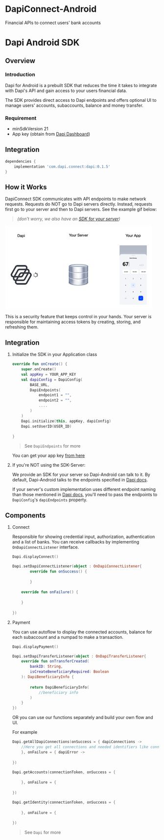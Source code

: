 # DapiConnect-Android
Financial APIs to connect users' bank accounts


# Dapi Android SDK

## Overview

### Introduction

Dapi for Android is a prebuilt SDK that reduces the time it takes to integrate with Dapi's API and gain access to your users financial data.

The SDK provides direct access to Dapi endpoints and offers optional UI to manage users' accounts, subaccounts, balance and money transfer.

### Requirement

- minSdkVersion 21
- App key (obtain from [Dapi Dashboard](https://dashboard.dapi.co/))

## Integration

```gradle
dependencies {
    implementation 'com.dapi.connect:dapi:0.1.5'
}
```


## How it Works

DapiConnect SDK communicates with API endpoints to make network requests. Requests do NOT go to Dapi servers directly. Instead, requests first go to your server and then to Dapi servers. See the example gif below:
> *(don't worry, we also have an [SDK for your server](https://github.com/dapi-co/sdk-server))*

![dfd](https://github.com/dapi-co/DapiConnect-iOS/raw/master/DapiConnectGIF.gif)

This is a security feature that keeps control in your hands. Your server is responsible for maintaining access tokens by creating, storing, and refreshing them.

## Integration

1. Initialize the SDK in your Application class

	```kotlin
	override fun onCreate() {
        super.onCreate()
        val appKey = YOUR_APP_KEY
        val dapiConfig = DapiConfig(
            BASE_URL,
            DapiEndpoints(
                endpoint1 = "",
                endpoint2 = "",
				....
            )
        )
        Dapi.initialize(this, appKey, dapiConfig)
        Dapi.setUserID(USER_ID)

    }
	```
	>See `DapiEndpoints` for more


	You can get your app key [from here](https://dashboard.dapi.co/)

2. If you're NOT using the SDK-Server:

	We provide an SDK for your server so Dapi-Android can talk to it. By default, Dapi-Android talks to the endpoints specified in [Dapi docs](https://docs.dapi.co/). 

	If your server's custom implementation uses different endpoint naming than those mentioned in [Dapi docs](https://docs.dapi.co/), you'll need to pass the endpoints to `DapiConfig`'s `dapiEndpoints` property.


## Components


1. Connect

	Responsible for showing credential input, authorization, authentication and a list of banks. You can receive callbacks by implementing `OnDapiConnectListener` interface.

	```kotlin
	Dapi.displayConnect()
	```

	```kotlin
	Dapi.setDapiConnectListener(object : OnDapiConnectListener{
        	override fun onSuccess() {

        	}

		override fun onFailure() {

		}

	})

	```

2. Payment

	You can use autoflow to display the connected accounts, balance for each subaccount and a numpad to make a transaction.

	```kotlin
	Dapi.displayPayment()
	```

	```kotlin
	Dapi.setDapiTransferListener(object : OnDapiTransferListener{
		override fun onTransferCreated(
			bankID: String,
			isCreateBeneficiaryRequired: Boolean
		): DapiBeneficiaryInfo {

			return DapiBeneficiaryInfo(
				//beneficiary info
			)
		}
	})
	```

	OR you can use our functions separately and build your own flow and UI.

	For example

	```kotlin
	Dapi.getAllDapiConnections(onSuccess = { dapiConnections ->
		//Here you get all connections and needed identifiers like connectionToken
        }, onFailure = { dapiError ->

    })
	```

	```kotlin
	Dapi.getAccounts(connectionToken, onSuccess = {
            
        }, onFailure = {
            
    })
	```

	```kotlin
	Dapi.getIdentity(connectionToken, onSuccess = {
            
        }, onFailure = {
            
    })
	```

	>See `Dapi` for more
